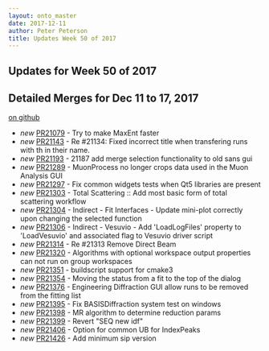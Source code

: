 ```yaml
---
layout: onto_master
date: 2017-12-11
author: Peter Peterson
title: Updates Week 50 of 2017
---
```

Updates for Week 50 of 2017
---------------------------

Detailed Merges for Dec 11 to 17, 2017
--------------------------------------
[on github](https://github.com/mantidproject/mantid/pulls?q=is%3Apr+merged%3A2017-12-12..2017-12-17)

* *new* [PR21079](https://github.com/mantidproject/mantid/pull/21079) - Try to make MaxEnt faster
* *new* [PR21143](https://github.com/mantidproject/mantid/pull/21143) - Re #21134: Fixed incorrect title when transfering runs with th in their name.
* *new* [PR21193](https://github.com/mantidproject/mantid/pull/21193) - 21187 add merge selection functionality to old sans gui
* *new* [PR21289](https://github.com/mantidproject/mantid/pull/21289) - MuonProcess no longer crops data used in the Muon Analysis GUI
* *new* [PR21297](https://github.com/mantidproject/mantid/pull/21297) - Fix common widgets tests when Qt5 libraries are present
* *new* [PR21303](https://github.com/mantidproject/mantid/pull/21303) - Total Scattering :: Add most basic form of total scattering workflow
* *new* [PR21304](https://github.com/mantidproject/mantid/pull/21304) - Indirect - Fit Interfaces - Update mini-plot correctly upon changing the selected function
* *new* [PR21306](https://github.com/mantidproject/mantid/pull/21306) - Indirect - Vesuvio - Add 'LoadLogFiles' property to 'LoadVesuvio' and associated flag to Vesuvio driver script
* *new* [PR21314](https://github.com/mantidproject/mantid/pull/21314) - Re #21313 Remove Direct Beam
* *new* [PR21320](https://github.com/mantidproject/mantid/pull/21320) - Algorithms with optional workspace output properties can not run on group workspaces
* *new* [PR21351](https://github.com/mantidproject/mantid/pull/21351) - buildscript support for cmake3
* *new* [PR21354](https://github.com/mantidproject/mantid/pull/21354) - Moving the status from a fit to the top of the dialog
* *new* [PR21376](https://github.com/mantidproject/mantid/pull/21376) - Engineering Diffraction GUI allow runs to be removed from the fitting list
* *new* [PR21395](https://github.com/mantidproject/mantid/pull/21395) - Fix BASISDiffraction system test on windows
* *new* [PR21398](https://github.com/mantidproject/mantid/pull/21398) - MR algorithm to determine reduction params
* *new* [PR21399](https://github.com/mantidproject/mantid/pull/21399) - Revert "SEQ new idf"
* *new* [PR21406](https://github.com/mantidproject/mantid/pull/21406) - Option for common UB for IndexPeaks
* *new* [PR21426](https://github.com/mantidproject/mantid/pull/21426) - Add minimum sip version
